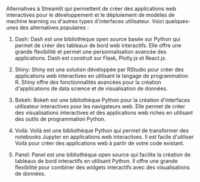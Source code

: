 Alternatives à Streamlit qui permettent de créer des applications web interactives pour le développement et le déploiement de modèles de machine learning ou d'autres types d'interfaces utilisateur. Voici quelques-unes des alternatives populaires :

1. Dash: Dash est une bibliothèque open source basée sur Python qui permet de créer des tableaux de bord web interactifs. Elle offre une grande flexibilité et permet une personnalisation avancée des applications. Dash est construit sur Flask, Plotly.js et React.js.

2. Shiny: Shiny est une solution développée par RStudio pour créer des applications web interactives en utilisant le langage de programmation R. Shiny offre des fonctionnalités avancées pour la création d'applications de data science et de visualisation de données.

3. Bokeh: Bokeh est une bibliothèque Python pour la création d'interfaces utilisateur interactives pour les navigateurs web. Elle permet de créer des visualisations interactives et des applications web riches en utilisant des outils de programmation Python.

4. Voilà: Voilà est une bibliothèque Python qui permet de transformer des notebooks Jupyter en applications web interactives. Il est facile d'utiliser Voilà pour créer des applications web à partir de votre code existant.

5. Panel: Panel est une bibliothèque open source qui facilite la création de tableaux de bord interactifs en utilisant Python. Il offre une grande flexibilité pour combiner des widgets interactifs avec des visualisations de données.
